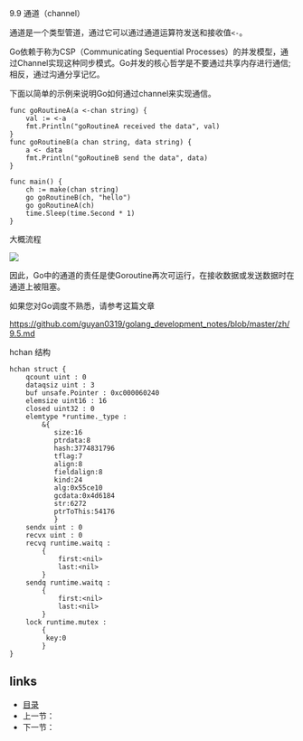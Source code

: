 9.9 通道（channel）

通道是一个类型管道，通过它可以通过通道运算符发送和接收值`<-`。

Go依赖于称为CSP（Communicating Sequential Processes）的并发模型，通过Channel实现这种同步模式。Go并发的核心哲学是不要通过共享内存进行通信; 相反，通过沟通分享记忆。

下面以简单的示例来说明Go如何通过channel来实现通信。

```
func goRoutineA(a <-chan string) {
	val := <-a
	fmt.Println("goRoutineA received the data", val)
}
func goRoutineB(a chan string, data string) {
	a <- data
	fmt.Println("goRoutineB send the data", data)
}

func main() {
	ch := make(chan string)
	go goRoutineB(ch, "hello")
	go goRoutineA(ch)
	time.Sleep(time.Second * 1)
}

```

大概流程

![](https://github.com/guyan0319/golang_development_notes/blob/master/images/9.9.1.png?raw=true)

因此，Go中的通道的责任是使Goroutine再次可运行，在接收数据或发送数据时在通道上被阻塞。

如果您对Go调度不熟悉，请参考这篇文章

https://github.com/guyan0319/golang_development_notes/blob/master/zh/9.5.md

hchan 结构

```
hchan struct {
	qcount uint : 0 
	dataqsiz uint : 3 
	buf unsafe.Pointer : 0xc000060240 
	elemsize uint16 : 16 
	closed uint32 : 0 
	elemtype *runtime._type : 
		&{
		   size:16 
		   ptrdata:8 
		   hash:3774831796 
		   tflag:7 
		   align:8 
		   fieldalign:8 
		   kind:24 
		   alg:0x55ce10 
		   gcdata:0x4d6184 
		   str:6272 
		   ptrToThis:54176
		   }
	sendx uint : 0 
	recvx uint : 0 
	recvq runtime.waitq : 
		{
			first:<nil> 
			last:<nil>
		}
	sendq runtime.waitq : 
		{
			first:<nil> 
			last:<nil>
		}
	lock runtime.mutex : 
		{
		 key:0
		}
}

```







## links

- [目录](https://github.com/guyan0319/golang_development_notes/blob/master/zh/preface.md)
- 上一节：
- 下一节：

